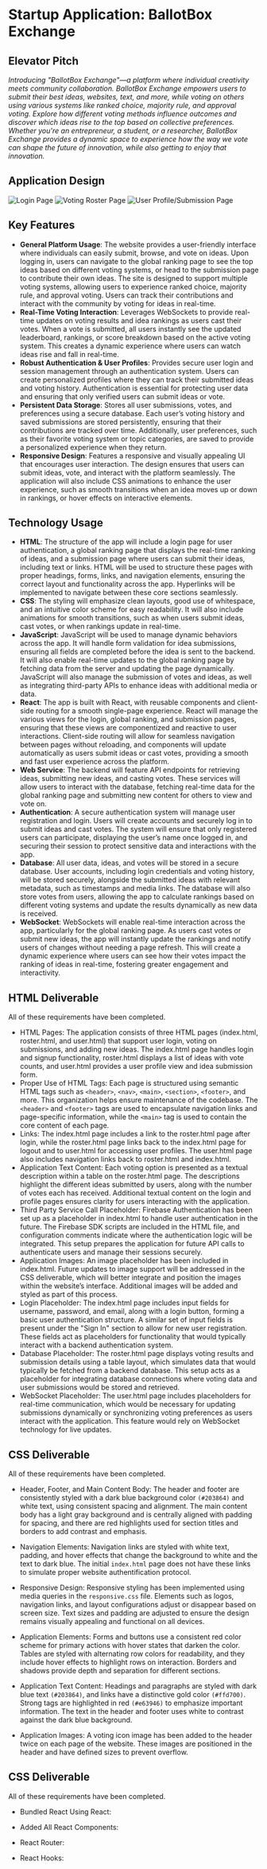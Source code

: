 # Startup Application: BallotBox Exchange

## Elevator Pitch
*Introducing "BallotBox Exchange"—a platform where individual creativity meets community collaboration. BallotBox Exchange empowers users to submit their best ideas, websites, text, and more, while voting on others using various systems like ranked choice, majority rule, and approval voting. Explore how different voting methods influence outcomes and discover which ideas rise to the top based on collective preferences. Whether you're an entrepreneur, a student, or a researcher, BallotBox Exchange provides a dynamic space to experience how the way we vote can shape the future of innovation, while also getting to enjoy that innovation.*

## Application Design
![Login Page](https://github.com/user-attachments/assets/7a288440-a10b-4047-9756-aa45062cc87b)
![Voting Roster Page](https://github.com/user-attachments/assets/1d5ee879-0e87-4697-a6ae-7e6fdc1ee542)
![User Profile/Submission Page](https://github.com/user-attachments/assets/25b3fc0c-5540-466f-9700-9acb26d07693)

## Key Features
- **General Platform Usage**: The website provides a user-friendly interface where individuals can easily submit, browse, and vote on ideas. Upon logging in, users can navigate to the global ranking page to see the top ideas based on different voting systems, or head to the submission page to contribute their own ideas. The site is designed to support multiple voting systems, allowing users to experience ranked choice, majority rule, and approval voting. Users can track their contributions and interact with the community by voting for ideas in real-time.
- **Real-Time Voting Interaction**: Leverages WebSockets to provide real-time updates on voting results and idea rankings as users cast their votes. When a vote is submitted, all users instantly see the updated leaderboard, rankings, or score breakdown based on the active voting system. This creates a dynamic experience where users can watch ideas rise and fall in real-time.
- **Robust Authentication & User Profiles**: Provides secure user login and session management through an authentication system. Users can create personalized profiles where they can track their submitted ideas and voting history. Authentication is essential for protecting user data and ensuring that only verified users can submit ideas or vote.
- **Persistent Data Storage**: Stores all user submissions, votes, and preferences using a secure database. Each user’s voting history and saved submissions are stored persistently, ensuring that their contributions are tracked over time. Additionally, user preferences, such as their favorite voting system or topic categories, are saved to provide a personalized experience when they return.
- **Responsive Design**: Features a responsive and visually appealing UI that encourages user interaction. The design ensures that users can submit ideas, vote, and interact with the platform seamlessly. The application will also include CSS animations to enhance the user experience, such as smooth transitions when an idea moves up or down in rankings, or hover effects on interactive elements.

## Technology Usage
- **HTML**: The structure of the app will include a login page for user authentication, a global ranking page that displays the real-time ranking of ideas, and a submission page where users can submit their ideas, including text or links. HTML will be used to structure these pages with proper headings, forms, links, and navigation elements, ensuring the correct layout and functionality across the app. Hyperlinks will be implemented to navigate between these core sections seamlessly.
- **CSS**: The styling will emphasize clean layouts, good use of whitespace, and an intuitive color scheme for easy readability. It will also include animations for smooth transitions, such as when users submit ideas, cast votes, or when rankings update in real-time.
- **JavaScript**: JavaScript will be used to manage dynamic behaviors across the app. It will handle form validation for idea submissions, ensuring all fields are completed before the idea is sent to the backend. It will also enable real-time updates to the global ranking page by fetching data from the server and updating the page dynamically. JavaScript will also manage the submission of votes and ideas, as well as integrating third-party APIs to enhance ideas with additional media or data.
- **React**: The app is built with React, with reusable components and client-side routing for a smooth single-page experience. React will manage the various views for the login, global ranking, and submission pages, ensuring that these views are componentized and reactive to user interactions. Client-side routing will allow for seamless navigation between pages without reloading, and components will update automatically as users submit ideas or cast votes, providing a smooth and fast user experience across the platform.
- **Web Service**: The backend will feature API endpoints for retrieving ideas, submitting new ideas, and casting votes. These services will allow users to interact with the database, fetching real-time data for the global ranking page and submitting new content for others to view and vote on.
- **Authentication**: A secure authentication system will manage user registration and login. Users will create accounts and securely log in to submit ideas and cast votes. The system will ensure that only registered users can participate, displaying the user’s name once logged in, and securing their session to protect sensitive data and interactions with the app.
- **Database**: All user data, ideas, and votes will be stored in a secure database. User accounts, including login credentials and voting history, will be stored securely, alongside the submitted ideas with relevant metadata, such as timestamps and media links. The database will also store votes from users, allowing the app to calculate rankings based on different voting systems and update the results dynamically as new data is received.
- **WebSocket**: WebSockets will enable real-time interaction across the app, particularly for the global ranking page. As users cast votes or submit new ideas, the app will instantly update the rankings and notify users of changes without needing a page refresh. This will create a dynamic experience where users can see how their votes impact the ranking of ideas in real-time, fostering greater engagement and interactivity.

## HTML Deliverable

All of these requirements have been completed.

- HTML Pages: The application consists of three HTML pages (index.html, roster.html, and user.html) that support user login, voting on submissions, and adding new ideas. The index.html page handles login and signup functionality, roster.html displays a list of ideas with vote counts, and user.html provides a user profile view and idea submission form.
- Proper Use of HTML Tags: Each page is structured using semantic HTML tags such as `<header>`, `<nav>`, `<main>`, `<section>`, `<footer>`, and more. This organization helps ensure maintenance of the codebase. The `<header>` and `<footer>` tags are used to encapsulate navigation links and page-specific information, while the `<main>` tag is used to contain the core content of each page.
- Links: The index.html page includes a link to the roster.html page after login, while the roster.html page links back to the index.html page for logout and to user.html for accessing user profiles. The user.html page also includes navigation links back to roster.html and index.html.
- Application Text Content: Each voting option is presented as a textual description within a table on the roster.html page. The descriptions highlight the different ideas submitted by users, along with the number of votes each has received. Additional textual content on the login and profile pages ensures clarity for users interacting with the application.
- Third Party Service Call Placeholder: Firebase Authentication has been set up as a placeholder in index.html to handle user authentication in the future. The Firebase SDK scripts are included in the HTML file, and configuration comments indicate where the authentication logic will be integrated. This setup prepares the application for future API calls to authenticate users and manage their sessions securely. 
- Application Images: An image placeholder has been included in index.html. Future updates to image support will be addressed in the CSS deliverable, which will better integrate and position the images within the website’s interface. Additional images will be added and styled as part of this process.
- Login Placeholder: The index.html page includes input fields for username, password, and email, along with a login button, forming a basic user authentication structure. A similar set of input fields is present under the "Sign In" section to allow for new user registration. These fields act as placeholders for functionality that would typically interact with a backend authentication system.
- Database Placeholder: The roster.html page displays voting results and submission details using a table layout, which simulates data that would typically be fetched from a backend database. This setup acts as a placeholder for integrating database connections where voting data and user submissions would be stored and retrieved.
- WebSocket Placeholder: The user.html page includes placeholders for real-time communication, which would be necessary for updating submissions dynamically or synchronizing voting preferences as users interact with the application. This feature would rely on WebSocket technology for live updates.

## CSS Deliverable

All of these requirements have been completed.

- Header, Footer, and Main Content Body: The header and footer are consistently styled with a dark blue background color `(#203864)` and white text, using consistent spacing and alignment. The main content body has a light gray background and is centrally aligned with padding for spacing, and there are red highlights used for section titles and borders to add contrast and emphasis.

- Navigation Elements: Navigation links are styled with white text, padding, and hover effects that change the background to white and the text to dark blue. The initial `index.html` page does not have these links to simulate proper website authentification protocol.

- Responsive Design: Responsive styling has been implemented using media queries in the `responsive.css` file. Elements such as logos, navigation links, and layout configurations adjust or disappear based on screen size. Text sizes and padding are adjusted to ensure the design remains visually appealing and functional on all devices.

- Application Elements: Forms and buttons use a consistent red color scheme for primary actions with hover states that darken the color. Tables are styled with alternating row colors for readability, and they include hover effects to highlight rows on interaction. Borders and shadows provide depth and separation for different sections.

- Application Text Content: Headings and paragraphs are styled with dark blue text `(#203864)`, and links have a distinctive gold color `(#ffd700)`. Strong tags are highlighted in red `(#e63946)` to emphasize important information. The text in the header and footer uses white to contrast against the dark blue background.

- Application Images: A voting icon image has been added to the header twice on each page of the website. These images are positioned in the header and have defined sizes to prevent overflow.

## CSS Deliverable

All of these requirements have been completed.

- Bundled React Using React: 

- Added All React Components: 

- React Router: 

- React Hooks: 
